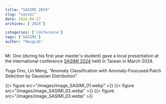 ```yaml
---
title: "SASIMI 2024"
slug: "sasimi"
date: 2024-04-17
archives: ['2024']

categories: ['conference']
tags: ['SASIMI']
author: "MengLab"
---
```

Mr. Ono (during his first year master's student) gave a local presentation at the international conference [SASIMI 2024](https://sasimi.jp/new/sasimi2022/files/sasimi2024-cfp-pre-May2023.pdf) held in Taiwan in March 2024.

Yuga Ono, Lin Meng, "Anomaly Classification with Anomaly-Foucused Patch Selection by Gaussian Distribution"

{{< figure src="/images/image_SASIMI_01.webp" >}}
{{< figure src="/images/image_SASIMI_02.webp" >}}
{{< figure src="/images/image_SASIMI_03.webp" >}}

